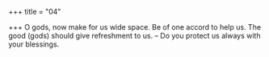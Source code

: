 +++
title = "04"

+++
O gods, now make for us wide space. Be of one accord to help us. The good (gods) should give refreshment to us. – Do you protect us  always with your blessings.  